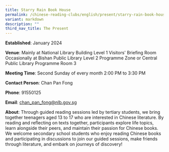 ```yaml
---
title: Starry Rain Book House
permalink: /chinese-reading-clubs/english/present/starry-rain-book-house/
variant: markdown
description: ""
third_nav_title: The Present
---
```

**Established**:	January 2024

**Venue**:	Mainly at National Library Building Level 1 Visitors' Briefing Room Occasionally at Bishan Public Library Level 2 Programme Zone or Central Public Library Programme Room 3

**Meeting Time**:	Second Sunday of every month
2:00 PM to 3:30 PM

**Contact Person**:	Chan Pan Fong

**Phone**: 91550125

**Email**: chan_pan_fong@nlb.gov.sg

**About**:	Through guided reading sessions led by tertiary students, we bring together teenagers aged 13 to 17 who are interested in Chinese literature. By reading and reflecting on texts together, participants explore life topics, learn alongside their peers, and maintain their passion for Chinese books. We welcome secondary school students who enjoy reading Chinese books and participating in discussions to join our guided sessions, make friends through literature, and embark on journeys of discovery!